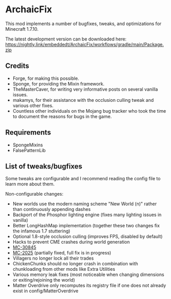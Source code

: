 # ArchaicFix

This mod implements a number of bugfixes, tweaks, and optimizations for Minecraft 1.7.10.

The latest development version can be downloaded here: https://nightly.link/embeddedt/ArchaicFix/workflows/gradle/main/Package.zip

## Credits

* Forge, for making this possible.
* Sponge, for providing the Mixin framework.
* TheMasterCaver, for writing very informative posts on several vanilla issues.
* makamys, for their assistance with the occlusion culling tweak and various other fixes.
* Countless other individuals on the Mojang bug tracker who took the time to document the reasons for bugs in the game.

## Requirements

* SpongeMixins
* FalsePatternLib

## List of tweaks/bugfixes

Some tweaks are configurable and I recommend reading the config file to learn more about them.

Non-configurable changes:

* New worlds use the modern naming scheme "New World (n)" rather than continuously appending dashes
* Backport of the Phosphor lighting engine (fixes many lighting issues in vanilla)
* Better LongHashMap implementation (together these two changes fix the infamous 1.7 stuttering)
* Optional 1.8-style occlusion culling (improves FPS, disabled by default)
* Hacks to prevent CME crashes during world generation
* [MC-30845](https://bugs.mojang.com/browse/MC-30845)
* [MC-2025](https://bugs.mojang.com/browse/MC-2025) (partially fixed, full fix is in progress)
* Villagers no longer lock all their trades
* ChickenChunks should no longer crash in combination with chunkloading from other mods like Extra Utilities
* Various memory leak fixes (most noticeable when changing dimensions or exiting/rejoining the world)
* Matter Overdrive only recomputes its registry file if one does not already exist in config/MatterOverdrive
